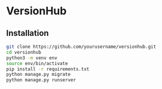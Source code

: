 # VersionHub

## Installation

```bash
git clone https://github.com/yourusername/versionhub.git
cd versionhub
python3 -m venv env
source env/bin/activate
pip install -r requirements.txt
python manage.py migrate
python manage.py runserver
